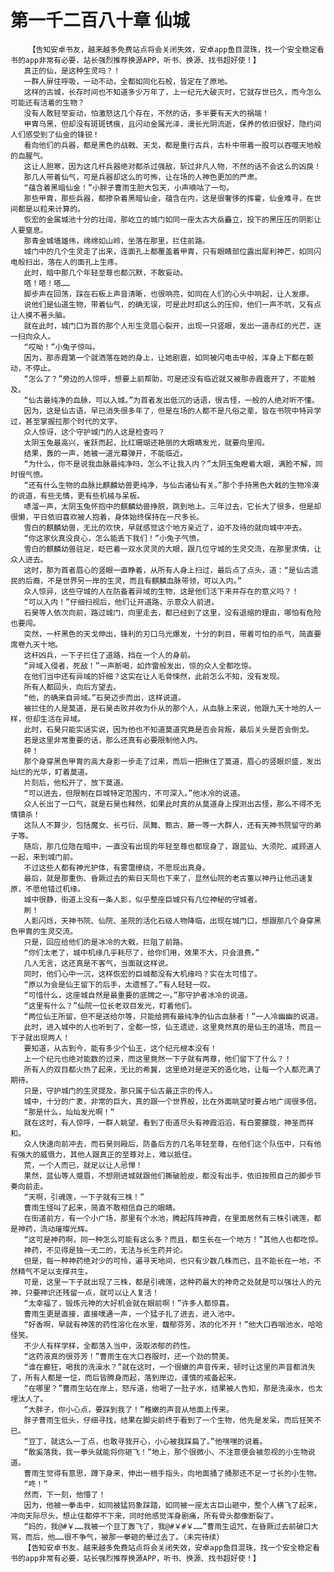 # 第一千二百八十章 仙城
        【告知安卓书友，越来越多免费站点将会关闭失效，安卓app鱼目混珠，找一个安全稳定看书的app非常有必要，站长强烈推荐换源APP，听书、换源、找书超好使！】
       真正的仙，是这种生灵吗？！
       一群人屏住呼吸，一动不动，全都如同化石般，皆定在了原地。
       这样的古城，长存时间也不知道多少万年了，上一纪元大破灭时，它就存世已久，而今怎么可能还有活着的生物？
       没有人敢轻举妄动，怕激怒这几个存在，不然的话，多半要有天大的祸端！
       甲胄乌黑，但却没有斑斑锈痕，且闪动金属光泽，漫长光阴流逝，保养的依旧很好，隐约间人们感受到了仙金的锋锐！
       看向他们的兵器，都是黑色的战戟、天戈，都是重行古兵，古朴中带着一股可以吞噬天地般的血腥气。
       这让人胆寒，因为这几杆兵器绝对都杀过强敌，斩过非凡人物，不然的话不会这么的凶戾！
       那几人带着仙气，可是兵器却这么的可怖，让在场的人神色更加的严肃。
       “蕴含着黑暗仙金！”小胖子曹雨生胆大包天，小声嘀咕了一句。
       那些甲胄，那些兵器，都掺杂着黑暗仙金，蕴含在内，这是很奢侈的挥霍，仙金难寻，在世间都是以粒来计算的。
       恢宏的金属城池十分的壮阔，那屹立的城门如同一座太古大岳矗立，投下的黑压压的阴影让人要窒息。
       那青金城墙雄伟，绵绵如山岭，坐落在那里，拦住前路。
       城门中的几个生灵走了出来，连面孔上都覆盖着甲胄，只有眼睛部位露出犀利神芒，如同闪电般扫出，落在人的面孔上生疼。
       此时，暗中那几个年轻至尊也都沉默，不敢妄动。
       嗒！嗒！嗒……
       脚步声在回荡，踩在石板上声音清晰，也很响亮，如同在人们的心头中响起，让人发瘆。
       说他们是仙道生物，带着仙气，的确无误，可是此时却这么的压抑，他们一声不吭，又有点让人摸不著头脑。
       就在此时，城门口为首的那个人形生灵眉心裂开，出现一只竖眼，发出一道赤红的光芒，逐一扫向众人。
       “哎呦！”小兔子惊叫。
       因为，那赤霞第一个就洒落在她的身上，让她剧震，如同被闪电击中般，浑身上下都在颤动，不停止。
       “怎么了？”旁边的人惊呼，想要上前帮助，可是还没有临近就又被那赤霞震开了，不能触及。
       “仙古最纯净的血脉，可以入城。”为首者发出低沉的话语，很古怪，一般的人绝对听不懂。
       因为，这是仙古语，早已消失很多年了，但是在场的人都不是凡俗之辈，皆在书院中特异学过，甚至掌握拉那个时代的文字。
       众人惊讶，这个守护城门的人这是检查吗？
       太阴玉兔最高兴，雀跃而起，比红珊瑚还艳丽的大眼睛发光，就要向里闯。
       结果，轰的一声，她被一道光幕弹开，不能临近。
       “为什么，你不是说我血脉最纯净吗，怎么不让我入内？”太阴玉兔瞪着大眼，满脸不解，同时很气愤。
       “还有什么生物的血脉比麒麟幼兽更纯净，与仙古诸仙有关。”那个手持黑色大戟的生物冷漠的说道，有些无情，更有些机械与呆板。
       哧溜一声，太阴玉兔怀抱中的麒麟幼兽挣脱，跳到地上。三年过去，它长大了很多，但是却很懒，平日依旧喜欢被人抱着，身体始终保持在一尺多长。
       雪白的麒麟幼兽，无比的欢快，早就感觉这个地方亲近了，迫不及待的就向城中冲去。
       “你这家伙真没良心，怎么能丢下我们！”小兔子气愤。
       雪白的麒麟幼兽驻足，眨巴着一双水灵灵的大眼，跟几位守城的生灵交流，在那里求情，让众人进去。
       这时，那为首者眉心的竖眼一直睁着，从所有人身上扫过，最后点了点头，道：“是仙古遗民的后裔，不是世界另一岸的生灵，而且有麒麟血脉带领，可以入内。”
       众人惊异，这些守城的人在防备着异域的生物，这是他们活下来并存在的意义吗？！
       “可以入内！”仔细扫视后，他们让开道路，示意众人前进。
       石昊等人依次向前，路过城门，向里走去，都已经到了这里，没有退缩的理由，哪怕有危险也要闯。
       突然，一杆黑色的天戈伸出，锋利的刃口乌光爆发，十分的刺目，带着可怕的杀气，简直要席卷九天十地。
       这杆凶兵，一下子拦住了道路，挡在一个人的身前。
       “异域入侵者，死敌！”一声断喝，如炸雷般发出，惊的众人全都吃惊。
       在他们当中还有异域的奸细？这实在让人毛骨悚然，此前怎么不知，没有发现。
       所有人都回头，向后方望去。
       “他，的确来自异域。”石昊迈步而出，这样说道。
       被拦住的人是莫道，是石昊击败并收为仆从的那个人，从血脉上来说，他跟九天十地的人一样，但却生活在异域。
       此时，石昊只能实话实说，因为他也不知道莫道究竟是否会背叛，最后关头是否会倒戈。
       若是这里非常重要的话，那么还真有必要限制他入内。
       砰！
       那个身穿黑色甲胄的高大身影一步走了过来，而后一把揪住了莫道，眉心的竖眼炽盛，发出灿烂的光华，盯着莫道。
       片刻后，他松开了，放下莫道。
       “可以进去，但限制在巨城特定范围内，不可深入。”他冰冷的说道。
       众人长出了一口气，就是石昊也释然，如果此时真的从莫道身上探测出古怪，那么不得不无情镇杀！
       这队人不算少，包括魔女、长弓衍、凤舞、甄古、藤一等一大群人，还有天神书院留守的弟子等。
       随后，那几位隐在暗中，一直没有出现的年轻至尊也都现身了，跟蓝仙、大须陀、戚顾道人一起，来到城门前。
       不过这些人都有神光护体，有雾霭缭绕，不愿现出真身。
       最后，就是那重伤、昏厥过去的紫日天局也下来了，显然仙院的老古董以神丹让他迅速复原，不愿他错过机缘。
       城中很静，街道上没有一条人影，似乎整座巨城只有几位神秘的守城者。
       刷！
       人影闪烁，天神书院、仙院、圣院的活化石级人物降临，出现在城门口，想跟那几个身穿黑色甲胄的生灵交流。
       只是，回应给他们的是冰冷的大戟，拦阻了前路。
       “你们太老了，城中机缘几乎耗尽了，给你们用，效果不大，只会浪费。”
       几人无言，这还真是不客气，当面就这样说。
       同时，他们心中一沉，这样恢宏的巨城都没有大机缘吗？实在太可惜了。
       “原以为会是仙王留下的后手，太遗憾了。”有人轻轻一叹。
       “可惜什么，这座城自然是最重要的底牌之一。”那守护者冰冷的说道。
       “这里有什么？”仙院一位长老双目发光，盯着他们。
       “两位仙王所留，但不是送给尔等，只能给拥有最纯净的仙古血脉者！”一人冷幽幽的说道。
       此时，进入城中的人也听到了，全都一惊，仙王遗迹，这里竟然真的是仙王的道场，而且一下子就出现两人！
       要知道，从古到今，能有多少个仙王，这个纪元根本没有！
       上一个纪元也绝对能数的过来，而这里竟然一下子就有两尊，他们留下了什么？！
       所有人的双目都火热了起来，无比的希冀，这里绝对是逆天的造化地，让每一个人都充满了期待。
       只是，守护城门的生灵提及，那只属于仙古最正宗的传人。
       城中，十分的广袤，非常的巨大，真的跟一个世界般，比在外面眺望时要占地广阔很多倍。
       “那是什么，灿灿发光啊！”
       就在这时，有人惊呼，一群人眺望，看到了街道尽头有神霞滔滔，有白雾朦胧，神圣而祥和。
       众人快速向前冲去，而石昊则殿后，防备后方的几名年轻至尊，在他们这个队伍中，只有他有强大的威慑力，其他人跟真正的至尊对上，难以抵住。
       荒，一个人而已，就足以让人忌惮！
       果然，蓝仙等人蹙眉，不想刚进城就跟他们撕破脸皮，都没有出手，依旧按照自己的脚步节奏向前走。
       “天啊，引魂莲，一下子就有三株！”
       曹雨生怪叫了起来，简直不敢相信自己的眼睛。
       在街道前方，有一个小广场，那里有个水池，腾起阵阵神霞，在里面居然有三株引魂莲，都是神药，流动璀璨光辉。
       “这可是神药啊，同一种怎么可能有这么多？而且，都生长在一个地方！”其他人也都吃惊。
       神药，不见得是独一无二的，无法与长生药并论。
       但是，每一种神药绝对少的可怜，遍寻天地间，也只有少数几株而已，且不能长在一地，不然精气不足以支撑共生。
       可是，这里一下子就出现了三株，都是引魂莲，这种药最大的神奇之处就是可以强壮人的元神，只要神识还残留一点，就可以让人复活！
       “太幸福了，锻炼元神的大好机会就在眼前啊！”许多人都惊喜。
       曹雨生更是直接，直接噗通一声，一个猛子扎了进去，进入池中。
       “好香啊，早就有神莲的药性溶化在水里，馥郁芬芳，浓的化不开！”他大口吞咽池水，哈哈怪笑。
       不少人有样学样，全都落入当中，汲取浓郁的药性。
       “这药液真的很芬芳！”曹雨生在大口吞服时，还一个劲的赞美。
       “谁在癫狂，喝我的洗澡水？”就在这时，一个很嫩的声音传来，顿时让这里的声音都消失了，所有人都是一怔，而后皆腾身而起，落到岸边，谨慎的戒备起来。
       “在哪里？”曹雨生站在岸上，怒斥道，他喝了一肚子水，结果被人告知，那是洗澡水，也太埋汰人了。
       “大胖子，你小心点，要踩到我了！”稚嫩的声音从地面上传来。
       胖子曹雨生低头，仔细寻找，结果在脚尖前终于看到了一个生物，他先是发呆，而后狂笑不已。
       “豆丁，就这么一丁点，也敢寻我开心，小心被我踩扁了。”他嘿嘿的说着。
       “敢奚落我，我一拳头就能将你砸飞！”地上，那个很微小、不注意便会被忽视的小生物说道。
       曹雨生觉得有意思，蹲下身来，伸出一根手指头，向地面捅了捅那还不足一寸长的小生物。
       “咚！”
       然而，下一刻，他懵了！
       因为，他被一拳击中，如同被猛犸象踩踏，如同被一座太古巨山砸中，整个人横飞了起来，冲向天际尽头，想止住都停不下来，同时他感觉浑身剧痛，所有骨头都像断裂了。
       “妈的，我@#￥……我被一个豆丁轰飞了，我@#￥#￥……”曹雨生诅咒，在昏厥过去前破口大骂，而后，他……很不争气，被那一拳砸的晕过去了。（未完待续）
       【告知安卓书友，越来越多免费站点将会关闭失效，安卓app鱼目混珠，找一个安全稳定看书的app非常有必要，站长强烈推荐换源APP，听书、换源、找书超好使！】